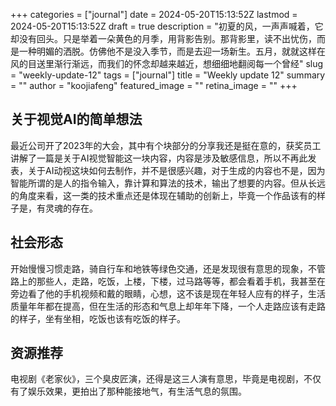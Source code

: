 +++
categories = ["journal"]
date = 2024-05-20T15:13:52Z
lastmod = 2024-05-20T15:13:52Z
draft = true
description = "初夏的风，一声声喊着，它却没有回头。只是举着一朵黄色的月季，用背影告别。那背影里，读不出忧伤，而是一种明媚的洒脱。仿佛他不是没入季节，而是去迎一场新生。五月，就就这样在风的目送里渐行渐远，而我们的怀念却越来越近，想细细地翻阅每一个曾经"
slug = "weekly-update-12"
tags = ["journal"]
title = "Weekly update 12"
summary = ""
author = "koojiafeng"
featured_image = ""
retina_image =  ""
+++
## 关于视觉AI的简单想法

最近公司开了2023年的大会，其中有个块部分的分享我还是挺在意的，获奖员工讲解了一篇是关于AI视觉智能这一块内容，内容是涉及敏感信息，所以不再此发表，关于AI动视这块如何去制作，并不是很感兴趣，对于生成的内容也不是，因为智能所谓的是人的指令输入，靠计算和算法的技术，输出了想要的内容。但从长远的角度来看，这一类的技术重点还是体现在辅助的创新上，毕竟一个作品该有的样子是，有灵魂的存在。

## 社会形态

开始慢慢习惯走路，骑自行车和地铁等绿色交通，还是发现很有意思的现象，不管路上的那些人，走路，吃饭，上楼，下楼，过马路等等，都会看着手机，我甚至在旁边看了他的手机视频和戴的眼睛，心想，这不该是现在年轻人应有的样子，生活质量年年都在提高，但在生活的形态和气息上却年年下降，一个人走路应该有走路的样子，坐有坐相，吃饭也该有吃饭的样子。

## 资源推荐
电视剧《老家伙》，三个臭皮匠演，还得是这三人演有意思，毕竟是电视剧，不仅有了娱乐效果，更拍出了那种能接地气，有生活气息的氛围。


